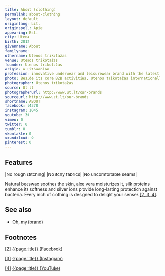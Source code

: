 ```yaml
---
title: About (clothing)
permalink: about-clothing
layout: default
originlang: Lit.
originspell: Apie
appearing: Est.
city: Utena
birth: 2012
givenname: About
familyname:
othername: Utenos trikotažas
venue: Utenos trikotažas
founder: Utenos trikotažas
origin: a Lithuanian
profession: innovative underwear and leisurewear brand with the latest technological possibilities with the sense of zeitgeist in design trends, with locally developed fabrics enriched with extra skin-care textile finishing, based on aloe vera, beeswax, silk proteins and antibacterial silver
photo: Beside its core B2B activities, Utenos trikotažas internationally operates two in-house created fashion brands
photographer: Utenos trikotažas
source: Ut.lt
photographerurl: http://www.ut.lt/our-brands
sourceurl: http://www.ut.lt/our-brands
shortname: ABOUT
facebook: 14378
instagram: 1045
youtube: 30
vimeo: 0
twitter: 0
tumblr: 0
vkontakte: 0
soundcloud: 0
pinterest: 0
---
```


## Features

|No rough stitching|
|No itchy fabrics|
|No uncomfortable seams|

Natural beeswax soothes the skin, aloe vera moisturizes it, silk proteins enhance its softness and silver ions provide long-lasting protection against bacteria. Every inch of clothing is designed to delight your senses <span id="a2">[\[2, 3, 4\]](#f1)</span>.

## See also

+ [Oh, my (brand)](oh-my-brand)

## Footnotes

[[2]](#a2) <span id="f2"></span> [{{page.title}} (Facebook)](https://goo.gl/aYWoqC)

[[3]](#a2) <span id="f3"></span> [{{page.title}} (Instagram)](https://goo.gl/Qaxa8R)

[[4]](#a2) <span id="f4"></span> [{{page.title}} (YouTube)](https://goo.gl/RL6Wdw)
